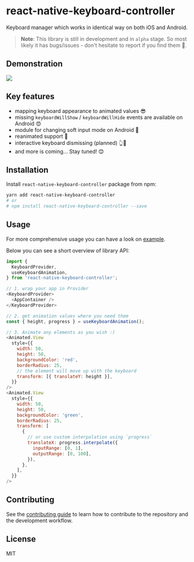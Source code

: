 # react-native-keyboard-controller

Keyboard manager which works in identical way on both iOS and Android.

> **Note**: This library is still in development and in `alpha` stage. So most likely it has bugs/issues - don't hesitate to report if you find them 🙂.

## Demonstration

<img src="./gifs/demo-1.gif?raw=true">

## Key features

- mapping keyboard appearance to animated values 😎
- missing `keyboardWillShow` / `keyboardWillHide` events are available on Android 😍
- module for changing soft input mode on Android 🤔
- reanimated support 🚀
- interactive keyboard dismissing (planned) 👆📱
- and more is coming... Stay tuned! 😊

## Installation

Install `react-native-keyboard-controller` package from npm:

```sh
yarn add react-native-keyboard-controller
# or
# npm install react-native-keyboard-controller --save
```

## Usage

For more comprehensive usage you can have a look on [example](https://github.com/kirillzyusko/react-native-keyboard-controller/tree/main/example).

Below you can see a short overview of library API:

```js
import {
  KeyboardProvider,
  useKeyboardAnimation,
} from 'react-native-keyboard-controller';

// 1. wrap your app in Provider
<KeyboardProvider>
  <AppContainer />
</KeyboardProvider>

// 2. get animation values where you need them
const { height, progress } = useKeyboardAnimation();

// 3. Animate any elements as you wish :)
<Animated.View
  style={{
    width: 50,
    height: 50,
    backgroundColor: 'red',
    borderRadius: 25,
    // the element will move up with the keyboard
    transform: [{ translateY: height }],
  }}
/>
<Animated.View
  style={{
    width: 50,
    height: 50,
    backgroundColor: 'green',
    borderRadius: 25,
    transform: [
      {
        // or use custom interpolation using `progress`
        translateX: progress.interpolate({
          inputRange: [0, 1],
          outputRange: [0, 100],
        }),
      },
    ],
  }}
/>
```

## Contributing

See the [contributing guide](CONTRIBUTING.md) to learn how to contribute to the repository and the development workflow.

## License

MIT
